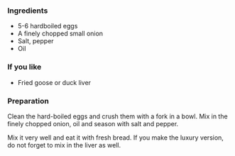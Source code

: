 
### Ingredients
- 5-6 hardboiled eggs
- A finely chopped small onion
- Salt, pepper
- Oil

### If you like
- Fried goose or duck liver

### Preparation
Clean the hard-boiled eggs and crush them with a fork in a bowl. Mix in the finely chopped onion, oil and season with salt and pepper.

 Mix it very well and eat it with fresh bread. If you make the luxury version, do not forget to mix in the liver as well.

  